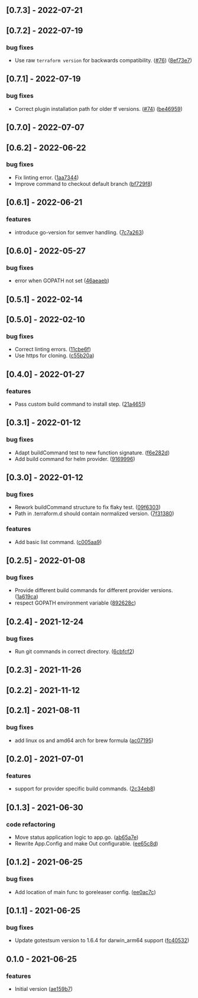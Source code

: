 
<a name="0.7.3"></a>
## [0.7.3] - 2022-07-21

<a name="0.7.2"></a>
## [0.7.2] - 2022-07-19
### bug fixes
- Use raw `terraform version` for backwards compatibility. ([#76](https://github.com/kreuzwerker/m1-terraform-provider-helper/issues/76)) ([8ef73e7](https://github.com/kreuzwerker/m1-terraform-provider-helper/commit/8ef73e73adb2a26bc252fcf914ce2b0e867d7474))


<a name="0.7.1"></a>
## [0.7.1] - 2022-07-19
### bug fixes
- Correct plugin installation path for older tf versions. ([#74](https://github.com/kreuzwerker/m1-terraform-provider-helper/issues/74)) ([be46959](https://github.com/kreuzwerker/m1-terraform-provider-helper/commit/be469594a2156e99395f821d0a0cc46ced903840))


<a name="0.7.0"></a>
## [0.7.0] - 2022-07-07

<a name="0.6.2"></a>
## [0.6.2] - 2022-06-22
### bug fixes
- Fix linting error. ([1aa7344](https://github.com/kreuzwerker/m1-terraform-provider-helper/commit/1aa73441d83aea882a059894ad40b19940e9ee73))
- Improve command to checkout default branch ([bf729f8](https://github.com/kreuzwerker/m1-terraform-provider-helper/commit/bf729f8cfcbd9fd3ff3377cdf6e3a3337c760536))


<a name="0.6.1"></a>
## [0.6.1] - 2022-06-21
### features
- introduce go-version for semver handling. ([7c7a263](https://github.com/kreuzwerker/m1-terraform-provider-helper/commit/7c7a263376edde733275c3c801dde1df2bd7c3ec))


<a name="0.6.0"></a>
## [0.6.0] - 2022-05-27
### bug fixes
- error when GOPATH not set ([46aeaeb](https://github.com/kreuzwerker/m1-terraform-provider-helper/commit/46aeaeb367a018d595896680d7350651f5eb5f88))


<a name="0.5.1"></a>
## [0.5.1] - 2022-02-14

<a name="0.5.0"></a>
## [0.5.0] - 2022-02-10
### bug fixes
- Correct linting errors. ([11cbe6f](https://github.com/kreuzwerker/m1-terraform-provider-helper/commit/11cbe6ff29ab2c56fd800e743a02f60a69da5fe3))
- Use https for cloning. ([c55b20a](https://github.com/kreuzwerker/m1-terraform-provider-helper/commit/c55b20aa2b03edb986bd200c4f58e84b3065f0b3))


<a name="0.4.0"></a>
## [0.4.0] - 2022-01-27
### features
- Pass custom build command to install step. ([21a4651](https://github.com/kreuzwerker/m1-terraform-provider-helper/commit/21a46511541c24ecea0c2d3bb9d7b9916b41a8a9))


<a name="0.3.1"></a>
## [0.3.1] - 2022-01-12
### bug fixes
- Adapt buildCommand test to new function signature. ([f6e282d](https://github.com/kreuzwerker/m1-terraform-provider-helper/commit/f6e282dc6258f31cc5343035201993dd249c8920))
- Add build command for helm provider. ([9169996](https://github.com/kreuzwerker/m1-terraform-provider-helper/commit/91699965f1c01d68109edfa9a2fdbc48c6f4f9d3))


<a name="0.3.0"></a>
## [0.3.0] - 2022-01-12
### bug fixes
- Rework buildCommand structure to fix flaky test. ([09f6303](https://github.com/kreuzwerker/m1-terraform-provider-helper/commit/09f63039b501319d48a8c8765254735f6e2e4f1e))
- Path in .terraform.d should contain normalized version. ([7f31380](https://github.com/kreuzwerker/m1-terraform-provider-helper/commit/7f3138028e17f081c7d454291e31d81507af6461))

### features
- Add basic list command. ([c005aa9](https://github.com/kreuzwerker/m1-terraform-provider-helper/commit/c005aa90a2eb9c3aa44ce02c0e03756cc0c11a5b))


<a name="0.2.5"></a>
## [0.2.5] - 2022-01-08
### bug fixes
- Provide different build commands for different provider versions. ([1a619ca](https://github.com/kreuzwerker/m1-terraform-provider-helper/commit/1a619caa969e6909e87d07749c112ee866c1bbf3))
- respect GOPATH environment variable ([892628c](https://github.com/kreuzwerker/m1-terraform-provider-helper/commit/892628cd3e8aed66fc1a3142ce15687d53f798a6))


<a name="0.2.4"></a>
## [0.2.4] - 2021-12-24
### bug fixes
- Run git commands in correct directory. ([6cbfcf2](https://github.com/kreuzwerker/m1-terraform-provider-helper/commit/6cbfcf23d386c61841d760f040abbfc44b91b9b7))


<a name="0.2.3"></a>
## [0.2.3] - 2021-11-26

<a name="0.2.2"></a>
## [0.2.2] - 2021-11-12

<a name="0.2.1"></a>
## [0.2.1] - 2021-08-11
### bug fixes
- add linux os and amd64 arch for brew formula ([ac07195](https://github.com/kreuzwerker/m1-terraform-provider-helper/commit/ac0719515d3cd66d6585c7aa5c74d7416fc0d88c))


<a name="0.2.0"></a>
## [0.2.0] - 2021-07-01
### features
- support for provider specific build commands. ([2c34eb8](https://github.com/kreuzwerker/m1-terraform-provider-helper/commit/2c34eb86756d5c2208258e0cadabf273bd64cba5))


<a name="0.1.3"></a>
## [0.1.3] - 2021-06-30
### code refactoring
- Move status application logic to app.go. ([ab65a7e](https://github.com/kreuzwerker/m1-terraform-provider-helper/commit/ab65a7e2a9f8a0c977dc3a2c70951155016a5a90))
- Rewrite App.Config and make Out configurable. ([ee65c8d](https://github.com/kreuzwerker/m1-terraform-provider-helper/commit/ee65c8d7cf7bc409612dd37547569af0c953f724))


<a name="0.1.2"></a>
## [0.1.2] - 2021-06-25
### bug fixes
- Add location of main func to goreleaser config. ([ee0ac7c](https://github.com/kreuzwerker/m1-terraform-provider-helper/commit/ee0ac7c7463d7db0efd10e7d84ab6e1f99f728e2))


<a name="0.1.1"></a>
## [0.1.1] - 2021-06-25
### bug fixes
- Update gotestsum version to 1.6.4 for darwin_arm64 support ([fc40532](https://github.com/kreuzwerker/m1-terraform-provider-helper/commit/fc40532e2bd793a412244f7661f255c45c8d5bf7))


<a name="0.1.0"></a>
## 0.1.0 - 2021-06-25
### features
- Initial version ([ae159b7](https://github.com/kreuzwerker/m1-terraform-provider-helper/commit/ae159b754681990f2339b95835f79452cb5fc455))

